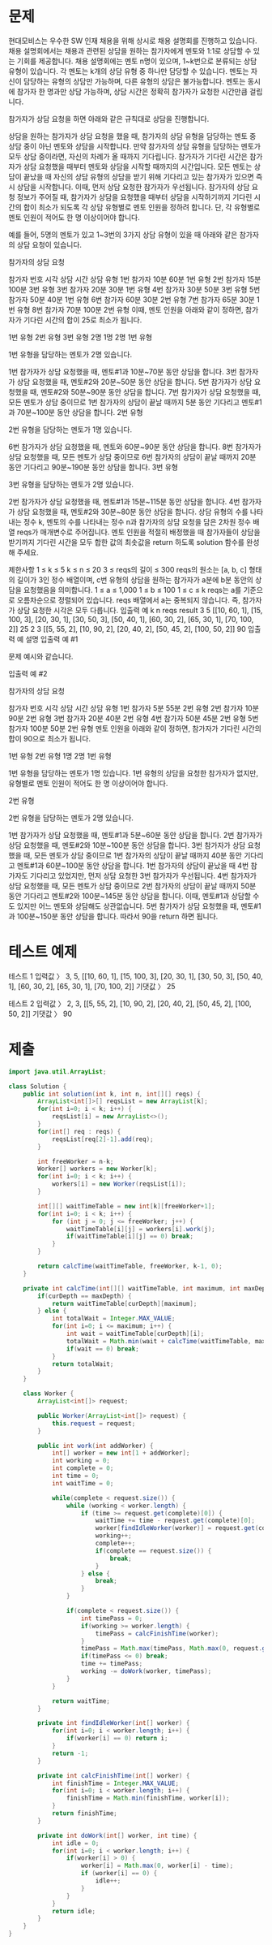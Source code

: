 # 문제
현대모비스는 우수한 SW 인재 채용을 위해 상시로 채용 설명회를 진행하고 있습니다. 채용 설명회에서는 채용과 관련된 상담을 원하는 참가자에게 멘토와 1:1로 상담할 수 있는 기회를 제공합니다. 채용 설명회에는 멘토 n명이 있으며, 1~k번으로 분류되는 상담 유형이 있습니다. 각 멘토는 k개의 상담 유형 중 하나만 담당할 수 있습니다. 멘토는 자신이 담당하는 유형의 상담만 가능하며, 다른 유형의 상담은 불가능합니다. 멘토는 동시에 참가자 한 명과만 상담 가능하며, 상담 시간은 정확히 참가자가 요청한 시간만큼 걸립니다.

참가자가 상담 요청을 하면 아래와 같은 규칙대로 상담을 진행합니다.

상담을 원하는 참가자가 상담 요청을 했을 때, 참가자의 상담 유형을 담당하는 멘토 중 상담 중이 아닌 멘토와 상담을 시작합니다.
만약 참가자의 상담 유형을 담당하는 멘토가 모두 상담 중이라면, 자신의 차례가 올 때까지 기다립니다. 참가자가 기다린 시간은 참가자가 상담 요청했을 때부터 멘토와 상담을 시작할 때까지의 시간입니다.
모든 멘토는 상담이 끝났을 때 자신의 상담 유형의 상담을 받기 위해 기다리고 있는 참가자가 있으면 즉시 상담을 시작합니다. 이때, 먼저 상담 요청한 참가자가 우선됩니다.
참가자의 상담 요청 정보가 주어질 때, 참가자가 상담을 요청했을 때부터 상담을 시작하기까지 기다린 시간의 합이 최소가 되도록 각 상담 유형별로 멘토 인원을 정하려 합니다. 단, 각 유형별로 멘토 인원이 적어도 한 명 이상이어야 합니다.

예를 들어, 5명의 멘토가 있고 1~3번의 3가지 상담 유형이 있을 때 아래와 같은 참가자의 상담 요청이 있습니다.

참가자의 상담 요청

참가자 번호	시각	상담 시간	상담 유형
1번 참가자	10분	60분	1번 유형
2번 참가자	15분	100분	3번 유형
3번 참가자	20분	30분	1번 유형
4번 참가자	30분	50분	3번 유형
5번 참가자	50분	40분	1번 유형
6번 참가자	60분	30분	2번 유형
7번 참가자	65분	30분	1번 유형
8번 참가자	70분	100분	2번 유형
이때, 멘토 인원을 아래와 같이 정하면, 참가자가 기다린 시간의 합이 25로 최소가 됩니다.

1번 유형	2번 유형	3번 유형
2명	1명	2명
1번 유형

1번 유형을 담당하는 멘토가 2명 있습니다.

1번 참가자가 상담 요청했을 때, 멘토#1과 10분~70분 동안 상담을 합니다.
3번 참가자가 상담 요청했을 때, 멘토#2와 20분~50분 동안 상담을 합니다.
5번 참가자가 상담 요청했을 때, 멘토#2와 50분~90분 동안 상담을 합니다.
7번 참가자가 상담 요청했을 때, 모든 멘토가 상담 중이므로 1번 참가자의 상담이 끝날 때까지 5분 동안 기다리고 멘토#1과 70분~100분 동안 상담을 합니다.
2번 유형

2번 유형을 담당하는 멘토가 1명 있습니다.

6번 참가자가 상담 요청했을 때, 멘토와 60분~90분 동안 상담을 합니다.
8번 참가자가 상담 요청했을 때, 모든 멘토가 상담 중이므로 6번 참가자의 상담이 끝날 때까지 20분 동안 기다리고 90분~190분 동안 상담을 합니다.
3번 유형

3번 유형을 담당하는 멘토가 2명 있습니다.

2번 참가자가 상담 요청했을 때, 멘토#1과 15분~115분 동안 상담을 합니다.
4번 참가자가 상담 요청했을 때, 멘토#2와 30분~80분 동안 상담을 합니다.
상담 유형의 수를 나타내는 정수 k, 멘토의 수를 나타내는 정수 n과 참가자의 상담 요청을 담은 2차원 정수 배열 reqs가 매개변수로 주어집니다. 멘토 인원을 적절히 배정했을 때 참가자들이 상담을 받기까지 기다린 시간을 모두 합한 값의 최솟값을 return 하도록 solution 함수를 완성해 주세요.

제한사항
1 ≤ k ≤ 5
k ≤ n ≤ 20
3 ≤ reqs의 길이 ≤ 300
reqs의 원소는 [a, b, c] 형태의 길이가 3인 정수 배열이며, c번 유형의 상담을 원하는 참가자가 a분에 b분 동안의 상담을 요청했음을 의미합니다.
1 ≤ a ≤ 1,000
1 ≤ b ≤ 100
1 ≤ c ≤ k
reqs는 a를 기준으로 오름차순으로 정렬되어 있습니다.
reqs 배열에서 a는 중복되지 않습니다. 즉, 참가자가 상담 요청한 시각은 모두 다릅니다.
입출력 예
k	n	reqs	result
3	5	[[10, 60, 1], [15, 100, 3], [20, 30, 1], [30, 50, 3], [50, 40, 1], [60, 30, 2], [65, 30, 1], [70, 100, 2]]	25
2	3	[[5, 55, 2], [10, 90, 2], [20, 40, 2], [50, 45, 2], [100, 50, 2]]	90
입출력 예 설명
입출력 예 #1

문제 예시와 같습니다.

입출력 예 #2

참가자의 상담 요청

참가자 번호	시각	상담 시간	상담 유형
1번 참가자	5분	55분	2번 유형
2번 참가자	10분	90분	2번 유형
3번 참가자	20분	40분	2번 유형
4번 참가자	50분	45분	2번 유형
5번 참가자	100분	50분	2번 유형
멘토 인원을 아래와 같이 정하면, 참가자가 기다린 시간의 합이 90으로 최소가 됩니다.

1번 유형	2번 유형
1명	2명
1번 유형

1번 유형을 담당하는 멘토가 1명 있습니다. 1번 유형의 상담을 요청한 참가자가 없지만, 유형별로 멘토 인원이 적어도 한 명 이상이어야 합니다.

2번 유형

2번 유형을 담당하는 멘토가 2명 있습니다.

1번 참가자가 상담 요청했을 때, 멘토#1과 5분~60분 동안 상담을 합니다.
2번 참가자가 상담 요청했을 때, 멘토#2와 10분~100분 동안 상담을 합니다.
3번 참가자가 상담 요청했을 때, 모든 멘토가 상담 중이므로 1번 참가자의 상담이 끝날 때까지 40분 동안 기다리고 멘토#1과 60분~100분 동안 상담을 합니다. 1번 참가자의 상담이 끝났을 때 4번 참가자도 기다리고 있었지만, 먼저 상담 요청한 3번 참가자가 우선됩니다.
4번 참가자가 상담 요청했을 때, 모든 멘토가 상담 중이므로 2번 참가자의 상담이 끝날 때까지 50분 동안 기다리고 멘토#2와 100분~145분 동안 상담을 합니다. 이때, 멘토#1과 상담할 수도 있지만 어느 멘토와 상담해도 상관없습니다.
5번 참가자가 상담 요청했을 때, 멘토#1과 100분~150분 동안 상담을 합니다.
따라서 90을 return 하면 됩니다.

# 테스트 예제
테스트 1
입력값 〉	3, 5, [[10, 60, 1], [15, 100, 3], [20, 30, 1], [30, 50, 3], [50, 40, 1], [60, 30, 2], [65, 30, 1], [70, 100, 2]]
기댓값 〉	25

테스트 2
입력값 〉	2, 3, [[5, 55, 2], [10, 90, 2], [20, 40, 2], [50, 45, 2], [100, 50, 2]]
기댓값 〉	90


# 제출
```java
import java.util.ArrayList;

class Solution {
    public int solution(int k, int n, int[][] reqs) {
        ArrayList<int[]>[] reqsList = new ArrayList[k];
        for(int i=0; i < k; i++) {
            reqsList[i] = new ArrayList<>();
        }
        for(int[] req : reqs) {
            reqsList[req[2]-1].add(req);
        }

        int freeWorker = n-k;
        Worker[] workers = new Worker[k];
        for(int i=0; i < k; i++) {
            workers[i] = new Worker(reqsList[i]);
        }

        int[][] waitTimeTable = new int[k][freeWorker+1];
        for(int i=0; i < k; i++) {
            for (int j = 0; j <= freeWorker; j++) {
                waitTimeTable[i][j] = workers[i].work(j);
                if(waitTimeTable[i][j] == 0) break;
            }
        }

        return calcTime(waitTimeTable, freeWorker, k-1, 0);
    }

    private int calcTime(int[][] waitTimeTable, int maximum, int maxDepth, int curDepth) {
        if(curDepth == maxDepth) {
            return waitTimeTable[curDepth][maximum];
        } else {
            int totalWait = Integer.MAX_VALUE;
            for(int i=0; i <= maximum; i++) {
                int wait = waitTimeTable[curDepth][i];
                totalWait = Math.min(wait + calcTime(waitTimeTable, maximum - i, maxDepth, curDepth + 1), totalWait);
                if(wait == 0) break;
            }
            return totalWait;
        }
    }

    class Worker {
        ArrayList<int[]> request;

        public Worker(ArrayList<int[]> request) {
            this.request = request;
        }

        public int work(int addWorker) {
            int[] worker = new int[1 + addWorker];
            int working = 0;
            int complete = 0;
            int time = 0;
            int waitTime = 0;

            while(complete < request.size()) {
                while (working < worker.length) {
                    if (time >= request.get(complete)[0]) {
                        waitTime += time - request.get(complete)[0];
                        worker[findIdleWorker(worker)] = request.get(complete)[1];
                        working++;
                        complete++;
                        if(complete == request.size()) {
                            break;
                        }
                    } else {
                        break;
                    }
                }

                if(complete < request.size()) {
                    int timePass = 0;
                    if(working >= worker.length) {
                        timePass = calcFinishTime(worker);
                    }
                    timePass = Math.max(timePass, Math.max(0, request.get(complete)[0]-time));
                    if(timePass <= 0) break;
                    time += timePass;
                    working -= doWork(worker, timePass);
                }
            }

            return waitTime;
        }

        private int findIdleWorker(int[] worker) {
            for(int i=0; i < worker.length; i++) {
                if(worker[i] == 0) return i;
            }
            return -1;
        }

        private int calcFinishTime(int[] worker) {
            int finishTime = Integer.MAX_VALUE;
            for(int i=0; i < worker.length; i++) {
                finishTime = Math.min(finishTime, worker[i]);
            }
            return finishTime;
        }

        private int doWork(int[] worker, int time) {
            int idle = 0;
            for(int i=0; i < worker.length; i++) {
                if(worker[i] > 0) {
                    worker[i] = Math.max(0, worker[i] - time);
                    if (worker[i] == 0) {
                        idle++;
                    }
                }
            }
            return idle;
        }
    }
}
```